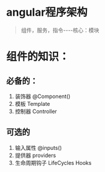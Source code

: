 # angular程序架构

> 组件，服务，指令----核心：模块


# 组件的知识：
## 必备的：
1. 装饰器 @Component()
2. 模板 Template
3. 控制器 Controller
## 可选的
1. 输入属性  @inputs()
2. 提供器    providers
3. 生命周期钩子   LifeCycles Hooks





